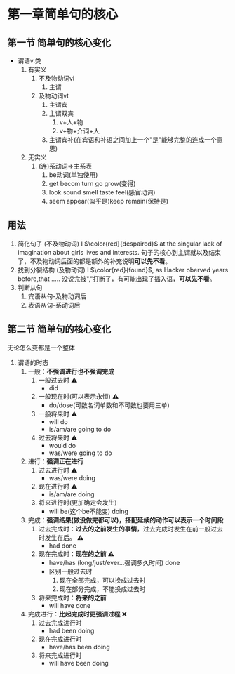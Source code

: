 # 第一章简单句的核心
## 第一节 简单句的核心变化
- 谓语v.类
  1. 有实义
     1. 不及物动词vi
        1. 主谓
     2. 及物动词vt
        1. 主谓宾
        2. 主谓双宾
           1. v+人+物
           2. v+物+介词+人
        3. 主谓宾补(在宾语和补语之间加上一个"是"能够完整的连成一个意思)
  2. 无实义
     1. (连)系动词$\Rightarrow$主系表
        1. be动词(单独使用)
        2. get becom turn go grow(变得)
        3. look sound smell taste feel(感官动词)
        4. seem appear(似乎是)keep remain(保持是)
## 用法
1. 简化句子 (不及物动词)
   I $\color{red}{despaired}$ at the singular lack of imagination about girls lives and interests.
   句子的核心到主谓就以及结束了，不及物动词后面的都是额外的补充说明**可以先不看**。
2. 找到分裂结构 (及物动词)
   I $\color{red}{found}$, as Hacker oberved years before,that .....
   没说完被","打断了，有可能出现了插入语，**可以先不看**。
3. 判断从句
   1. 宾语从句-及物动词后
   2. 表语从句-系动词后


## 第二节 简单句的核心变化

无论怎么变都是一个整体

1. 谓语的时态
   1. 一般：**不强调进行也不强调完成**
      1. 一般过去时 ⚠️
         - did
      2. 一般现在时(可以表示永恒) ⚠️
         - do/dose(可数名词单数和不可数也要用三单)
      3. 一般将来时 ⚠️
         - will do
         - is/am/are going to do
      4. 过去将来时 ⚠️
         -  would do
         -  was/were going to do
   2. 进行：**强调正在进行**
      1. 过去进行时 ⚠️
         - was/were doing
      2. 现在进行时 ⚠️
         - is/am/are doing 
      3. 将来进行时(更加确定会发生) 
         - will be(这个be不能变) doing
   3. 完成：**强调结果(做没做完都可以)，搭配延续的动作可以表示一个时间段**
      1. 过去完成时：**过去的之前发生的事情**，过去完成时发生在前一般过去时发生在后。 ⚠️
         - had done
      2. 现在完成时：**现在的之前** ⚠️
         - have/has (long/just/ever...强调多久时间) done
         - 区别一般过去时
           1. 现在全部完成，可以换成过去时
           2. 现在部分完成，不能换成过去时
      3. 将来完成时：**将来的之前** 
         - will have done
   4. 完成进行：**比起完成时更强调过程** ❌
      1. 过去完成进行时
         - had been doing
      2. 现在完成进行时
         - have/has been doing
      3. 将来完成进行时
         -  will have been doing
